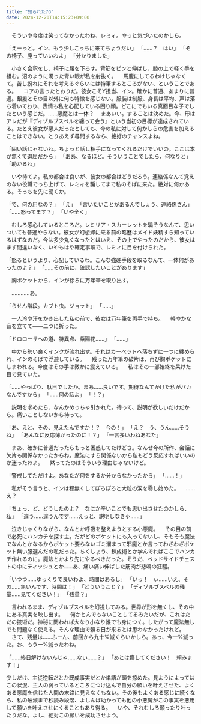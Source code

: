 ```yaml
---
title: "知られた7G"
date: 2024-12-20T14:15:23+09:00
---
```

　そういや今度は笑ってなかったわね、レミィ。やっと気づいたのかしら。

「えーっと。イン、もう少しこっちに来てちょうだい」
「……？　はい」
「その椅子、座っていいわよ」
「分かりました」

　小さく会釈をし、椅子に腰を下ろす。背筋をピンと伸ばし、膝の上で軽く手を組む。沼のように濁った青い眼が私を射抜く。
　馬鹿にしてるわけじゃなくて。苦し紛れにそれを考えるぐらいには特筆するところがない、ということである。
　コアの言ったとおりだ。彼女こそY担当、イン。確かに普通、あまりに普通。銀髪とその目以外に何も特徴を感じない。服装は制服、身長は平均、声は落ち着いており、表情も私を心配している困り顔。どこにでもいる真面目な子でしたという感じだ。……悪魔とは一体？
　まあいい。することは決めた。今、形はアレだが『ディゾルブスペルを纏って会う』という当初の目標が達成されている。たとえ彼女が悪人だったとしても、今の私に対して何かしらの危害を加えることはできない。とりあえず尋問するなら、絶好のチャンスよね。

「固い話じゃないわ。ちょっと話し相手になってくれるだけでいいの。ここは本が無くて退屈だから」
「ああ、なるほど。そういうことでしたら、何なりと」
「助かるわ」

　いや待てよ。私の都合は良いが、彼女の都合はどうだろう。連絡係なんて覚えのない役職でっち上げて、レミィを騙してまで私のそばに来た。絶対に何かある。そっちを先に聞くか。

「で、何の用なの？」
「え」
「言いたいことがあるんでしょう、連絡係さん」
「……怒ってます？」
「いや全く」

　むしろ感心しているところだ。レミリア・スカーレットを騙そうなんて、思いついても普通やらない。彼女が幻想郷に来る前の略歴はメイド妖精すら知っているはずなのだ。今は多少丸くなったとはいえ、その上でやったのだから、彼女はまず間違いなく、いやもはや確定事項で、レミィに目を付けられた。

「怒るというより、心配しているわ。こんな強硬手段を取るなんて、一体何があったのよ？」
「……その前に、確認したいことがあります」

　胸ポケットから、インが徐ろに万年筆を取り出す。

　…………あ。

「らせん階段。カブト虫。ジョット」
「……」

　一人冷や汗をかき出した私の前で、彼女は万年筆を両手で持ち。
　軽やかな音を立てて――二つに折った。

「ドロローサへの道、特異点、紫陽花……」
「……」

　中から勢い良くインクが流れ出す。それはカーペットへ落ちずに一つに纏められ、インのそばで浮遊している。
　残った万年筆の破片は、再び胸ポケットにしまわれる。今度はその手は微かに震えている。
　私はその一部始終を呆けた目で見ていた。

「……やっぱり、駄目でしたか。まあ……良いです。期待なんてかけた私がバカなんですから」
「……何の話よ」
「！？」

　説明を求めたら、なんかめっちゃ引かれた。待って、説明が欲しいだけだから。痛いことしないから待って。

「あ、えと、その、見えたんですか！？　今の！」
「え？　う、うん……そうね」
「あんなに反応薄かったのに！？」
「一言多いわねあなた」

　まあ、確かに普通だったらもっと困惑してたけどさ。なんせ今の所作、会話に欠片も関係なかったからね。魔法にすら関係ないから私もどう反応すればいいのか迷ったわよ。
　黙ってたのはそういう理由じゃないけど。

「警戒してただけよ。あなたが何をするか分からなかったから」
「……！」

　私がそう言うと、インは程無くしてぽろぽろと大粒の涙を零し始めた。
　……え？

「ちょっ、ど、どうしたのよ？　なにか辛いことでも思い出させたのかしら、私」
「違う……違うんです……えっと、説明しなきゃ……」

　泣きじゃくりながら、なんとか呼吸を整えようとする小悪魔。
　その目の前で必死にハンカチを探す主。だがどのポケットにも入ってないし、そもそも魔法でなんとかなるからポケット要らないゴミ溜まって邪魔とか言ってわざわざポケット無い服選んだの私だった。ちくしょう、錬成術とか学んでればここでハンカチ作れるのに。魔法とかより先にやるべきだった。そうだ、ベッドサイドチェストの中にティッシュとか……あ、痛い痛い伸ばした筋肉が悲鳴の狂騒。

「いつつ……ゆっくりで良いわよ、時間はあるし」
「いっ！　ぃ……いえ、その……無いんです、時間は！」
「どういうこと？」
「ディゾルブスペルの残量……見てください！」
「残量？」

　言われるまま、ディゾルブスペルを幻視してみる。世界が形を無くし、その中にある真実を映し出す。
　何かとんでもないことしてるみたいだが、これはただの技術だ。神秘に関われば大なり小なり誰でも身につく。したがって魔法無しでも問題なく使える。そんな理由で頼る日が来るとは思わなかったけれど。
　さて、残量は……ふーん、前回から九十%減くらいかしら。あっ、今一%減った。お、もう一%減ったわね。

「……終日解けないんじゃ……ない……？」
「あとは察してください！　頼みます！」












少しだけ、主従逆転だとか既成事実だとか単語が頭を掠めた。見ようによってはこの状況、主人の弱っているところにつけ込んで自分の願いを叶えさせた、よくある悪魔を信じた人間の末路に見えなくもない。その後もよくある感じに続くなら、私の破滅まで秒読み段階、よしんば助かっても他の小悪魔がこの事実を悪用して願いを叶えさせにくることもあり得る。
　いや、それむしろ願ったり叶ったりだな。よし、絶対この願いを成功させよう。
